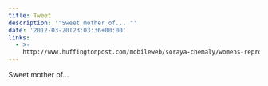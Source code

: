```yaml
---
title: Tweet
description: '"Sweet mother of... "'
date: '2012-03-20T23:03:36+00:00'
links:
  - >-
    http://www.huffingtonpost.com/mobileweb/soraya-chemaly/womens-reproductive-rights_b_1345214.html
---
```

Sweet mother of... 
